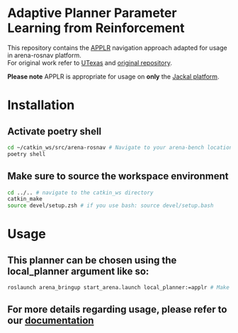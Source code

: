 # Adaptive Planner Parameter Learning from Reinforcement

This repository contains the [APPLR](https://www.cs.utexas.edu/~xiao/papers/applr.pdf) navigation approach adapted for usage in arena-rosnav platform.    
For original work refer to [UTexas](https://www.cs.utexas.edu/~xiao/Research/APPL/APPL.html#applr) and [original repository](https://github.com/Daffan/nav-competition-icra2022/tree/applr).  

**Please note** APPLR is appropriate for usage on **only** the [Jackal platform](https://clearpathrobotics.com/jackal-small-unmanned-ground-vehicle/).

# Installation
## Activate poetry shell
```sh
cd ~/catkin_ws/src/arena-rosnav # Navigate to your arena-bench location
poetry shell
```
## Make sure to source the workspace environment
```sh
cd ../.. # navigate to the catkin_ws directory
catkin_make
source devel/setup.zsh # if you use bash: source devel/setup.bash 
```
<!-- ## Install Python dependencies
```sh
roscd applr
pip install -r requirements.txt # Make sure your virtual environment is activated
``` -->
# Usage
## This planner can be chosen using the local_planner argument like so:
```sh
roslaunch arena_bringup start_arena.launch local_planner:=applr # Make sure that your virtual env/poetry is activated
```
## For more details regarding usage, please refer to our [documentation](https://arena-rosnav.readthedocs.io/en/latest/user_guides/usage/)
